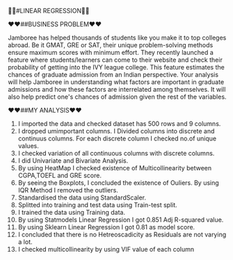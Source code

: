🎈🎈#LINEAR REGRESSION🎈🎈


❤️❤️##BUSINESS PROBLEM❤️❤️
  
  Jamboree has helped thousands of students like you make it to top colleges abroad. Be it GMAT, GRE or SAT, their unique problem-solving methods ensure maximum scores with minimum effort.
  They recently launched a feature where students/learners can come to their website and check their probability of getting into the IVY league college. This feature estimates the chances of graduate admission from an Indian perspective.
  Your analysis will help Jamboree in understanding what factors are important in graduate admissions and how these factors are interrelated among themselves. It will also help predict one's chances of admission given the rest of the variables.

❤️❤️##MY ANALYSIS❤️❤️

1. I imported the data and checked dataset has 500 rows and 9 columns.
2. I dropped umimportant columns. I Divided columns into discrete and continuus columns. For each discrete column I checked no.of unique values.
3. I checked variation of all continuous columns with discrete columns.
4. I did Univariate and Bivariate Analysis.
5. By using HeatMap I checked existence of Multicollinearity between CGPA,TOEFL and GRE score.
6. By seeing the Boxplots, I concluded the existence of Ouliers. By using IQR Method I removed the outliers.
7. Standardised the data using StandardScaler.
8. Splitted into training and test data using Train-test split.
9. I trained the data using Training data.
10. By using Statmodels Linear Regression I got 0.851 Adj R-squared value.
11. By using Sklearn Linear Regression I got 0.81 as model score.
12. I concluded that there is no Hetreoscadicity as Residuals are not varying a lot.
13. I checked multicollinearity by using VIF value of each column

